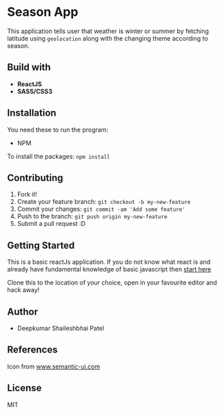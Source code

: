 # Season App

This application tells user that weather is winter or summer by fetching latitude using `geolocation` along with the changing theme according to season.

## Build with 
* **ReactJS**
* **SASS/CSS3**


## Installation 
You need these to run the program:

* NPM

To install the packages: `npm install`

## Contributing 

1. Fork it!
2. Create your feature branch: `git checkout -b my-new-feature`
3. Commit your changes: `git commit -am 'Add some feature'`
4. Push to the branch: `git push origin my-new-feature`
5. Submit a pull request :D

## Getting Started
This is a basic reactJs application. If you do not know what react is and already have fundamental knowledge of basic javascript then [start here](https://reactjs.org/tutorial/tutorial.html)

Clone this to the location of your choice, open in your favourite editor and hack away!


## Author
* Deepkumar Shaileshbhai Patel

## References 

Icon from www.semantic-ui.com

## License
MIT